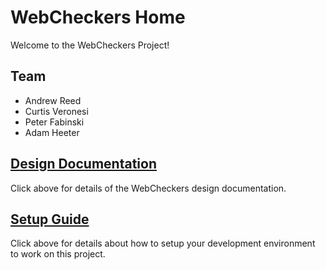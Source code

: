 # WebCheckers Home

Welcome to the WebCheckers Project!

## Team

* Andrew Reed
* Curtis Veronesi
* Peter Fabinski
* Adam Heeter

## [Design Documentation](DesignDoc)

Click above for details of the WebCheckers design documentation.

## [Setup Guide](SetupGuide)

Click above for details about how to setup your development environment to work on this project.
